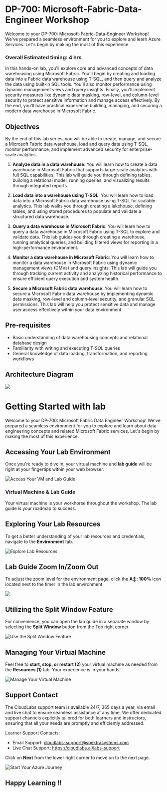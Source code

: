 # DP-700: Microsoft-Fabric-Data-Engineer Workshop

Welcome to your DP-700: Microsoft-Fabric-Data-Engineer Workshop! We've prepared a seamless environment for you to explore and learn Azure Services. Let's begin by making the most of this experience.

### Overall Estimated timing: 4 hrs

In this hands-on lab, you'll explore core and advanced concepts of data warehousing using Microsoft Fabric. You'll begin by creating and loading data into a Fabric data warehouse using T-SQL, and then query and analyze the data using built-in SQL tools. You'll also monitor performance using dynamic management views and query insights. Finally, you'll implement security measures like dynamic data masking, row-level, and column-level security to protect sensitive information and manage access effectively. By the end, you'll have practical experience building, managing, and securing a modern data warehouse in Microsoft Fabric.


## Objectives

By the end of this lab series, you will be able to create, manage, and secure a Microsoft Fabric data warehouse, load and query data using T-SQL, monitor performance, and implement advanced security for enterprise-scale analytics.

1. **Analyze data in a data warehouse**: You will learn how to create a data warehouse in Microsoft Fabric that supports large-scale analytics with full SQL capabilities. This lab will guide you through defining tables, building a relational model, running queries, and visualizing results through integrated reports.

1. **Load data into a warehouse using T-SQL**: You will learn how to load data into a Microsoft Fabric data warehouse using T-SQL for scalable analytics. This lab walks you through creating a lakehouse, defining tables, and using stored procedures to populate and validate a structured data warehouse.

1. **Query a data warehouse in Microsoft Fabric**: You will learn how to query a data warehouse in Microsoft Fabric using T-SQL to explore and validate data. This lab guides you through creating a warehouse, running analytical queries, and building filtered views for reporting in a high-performance environment.

1. **Monitor a data warehouse in Microsoft Fabric**: You will learn how to monitor a data warehouse in Microsoft Fabric using dynamic management views (DMVs) and query insights. This lab will guide you through tracking current activity and analyzing historical performance to ensure efficient query execution and system health.

1. **Secure a Microsoft Fabric data warehouse**: You will learn how to secure a Microsoft Fabric data warehouse by implementing dynamic data masking, row-level and column-level security, and granular SQL permissions. This lab will help you protect sensitive data and manage user access effectively within your data environment.


## Pre-requisites

- Basic understanding of data warehousing concepts and relational database design
- Familiarity with writing and executing T-SQL queries
- General knowledge of data loading, transformation, and reporting workflows

## Architecture Diagram

 ![](../Images/dparc4.png)

# Getting Started with lab
 
Welcome to your DP-700: Microsoft Fabric Data Engineer Workshop! We've prepared a seamless environment for you to explore and learn about data engineering concepts and related Microsoft Fabric services. Let's begin by making the most of this experience:
 
## Accessing Your Lab Environment
 
Once you're ready to dive in, your virtual machine and **lab guide** will be right at your fingertips within your web browser.
 
![Access Your VM and Lab Guide](../Images/dpg17.png)

### Virtual Machine & Lab Guide
 
Your virtual machine is your workhorse throughout the workshop. The lab guide is your roadmap to success.

## Exploring Your Lab Resources
 
To get a better understanding of your lab resources and credentials, navigate to the **Environment** tab.
 
![Explore Lab Resources](../Images/dpg1.png)

## Lab Guide Zoom In/Zoom Out
 
To adjust the zoom level for the environment page, click the **A↕: 100%** icon located next to the timer in the lab environment.

![](../Images/dpg2.png)

## Utilizing the Split Window Feature
 
For convenience, you can open the lab guide in a separate window by selecting the **Split Window** button from the Top right corner.
 
![Use the Split Window Feature](../Images/dpg3.png)

## Managing Your Virtual Machine
 
Feel free to **start, stop, or restart (2)** your virtual machine as needed from the **Resources (1)** tab. Your experience is in your hands!
 
![Manage Your Virtual Machine](../Images/dpg4.png)


## Support Contact
 
The CloudLabs support team is available 24/7, 365 days a year, via email and live chat to ensure seamless assistance at any time. We offer dedicated support channels explicitly tailored for both learners and instructors, ensuring that all your needs are promptly and efficiently addressed.
 
Learner Support Contacts:
 
- Email Support: cloudlabs-support@spektrasystems.com
- Live Chat Support: https://cloudlabs.ai/labs-support

Click on **Next** from the lower right corner to move on to the next page.

   ![Start Your Azure Journey](../Images/dpn2.png)

## Happy Learning !!
